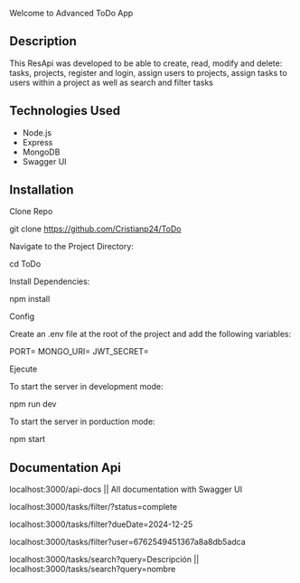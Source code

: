 Welcome to Advanced ToDo App 


## Description

This ResApi was developed to be able to create, read, modify and delete: tasks, projects, register and login, assign users to projects, assign tasks to users within a project as well as search and filter tasks

## Technologies Used

- Node.js
- Express
- MongoDB
- Swagger UI

## Installation

   Clone Repo 

   git clone https://github.com/Cristianp24/ToDo

Navigate to the Project Directory:

cd ToDo

Install Dependencies: 

npm install

Config 

Create an .env file at the root of the project and add the following variables:

PORT=
MONGO_URI=
JWT_SECRET=

Ejecute

To start the server in development mode:

npm run dev

To start the server in porduction mode:


npm start 


## Documentation Api

localhost:3000/api-docs ||  All documentation with Swagger UI










localhost:3000/tasks/filter/?status=complete

localhost:3000/tasks/filter?dueDate=2024-12-25

localhost:3000/tasks/filter?user=6762549451367a8a8db5adca

localhost:3000/tasks/search?query=Descripción || localhost:3000/tasks/search?query=nombre




